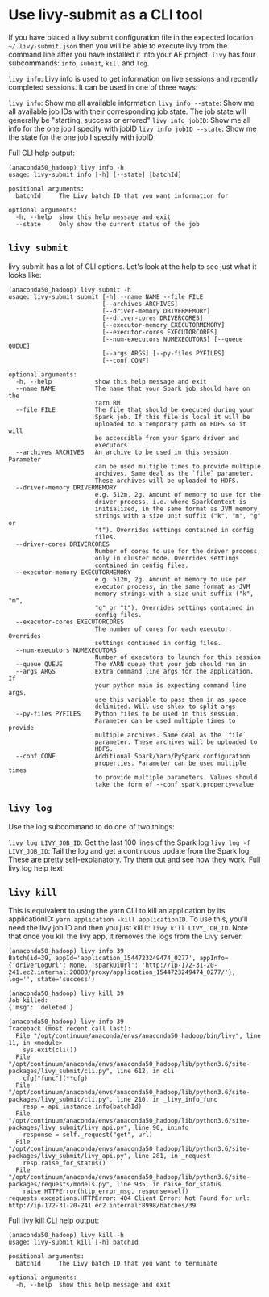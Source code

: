 # Use livy-submit as a CLI tool

If you have placed a livy submit configuration file in the expected location `~/.livy-submit.json` then you will be able to execute livy from the command line after you have installed it into your AE project. 
`livy` has four subcommands: `info`, `submit`, `kill` and `log`.

`livy info`: Livy info is used to get information on live sessions and recently completed sessions. 
It can be used in one of three ways:

`livy info`: Show me all available information
`livy info --state`: Show me all available job IDs with their corresponding job state. The job state will generally be "starting, success or errored"
`livy info jobID`: Show me all info for the one job I specify with jobID
`livy info jobID --state`: Show me the state for the one job I specify with jobID

Full CLI help output:
```
(anaconda50_hadoop) livy info -h
usage: livy-submit info [-h] [--state] [batchId]

positional arguments:
  batchId     The Livy batch ID that you want information for

optional arguments:
  -h, --help  show this help message and exit
  --state     Only show the current status of the job
```

## `livy submit`

livy submit has a lot of CLI options. Let's look at the help to see just what it looks like:
```
(anaconda50_hadoop) livy submit -h
usage: livy-submit submit [-h] --name NAME --file FILE
                          [--archives ARCHIVES]
                          [--driver-memory DRIVERMEMORY]
                          [--driver-cores DRIVERCORES]
                          [--executor-memory EXECUTORMEMORY]
                          [--executor-cores EXECUTORCORES]
                          [--num-executors NUMEXECUTORS] [--queue QUEUE]
                          [--args ARGS] [--py-files PYFILES]
                          [--conf CONF]

optional arguments:
  -h, --help            show this help message and exit
  --name NAME           The name that your Spark job should have on the
                        Yarn RM
  --file FILE           The file that should be executed during your
                        Spark job. If this file is local it will be
                        uploaded to a temporary path on HDFS so it will
                        be accessible from your Spark driver and
                        executors
  --archives ARCHIVES   An archive to be used in this session. Parameter
                        can be used multiple times to provide multiple
                        archives. Same deal as the `file` parameter.
                        These archives will be uploaded to HDFS.
  --driver-memory DRIVERMEMORY
                        e.g. 512m, 2g. Amount of memory to use for the
                        driver process, i.e. where SparkContext is
                        initialized, in the same format as JVM memory
                        strings with a size unit suffix ("k", "m", "g" or
                        "t"). Overrides settings contained in config
                        files.
  --driver-cores DRIVERCORES
                        Number of cores to use for the driver process,
                        only in cluster mode. Overrides settings
                        contained in config files.
  --executor-memory EXECUTORMEMORY
                        e.g. 512m, 2g. Amount of memory to use per
                        executor process, in the same format as JVM
                        memory strings with a size unit suffix ("k", "m",
                        "g" or "t"). Overrides settings contained in
                        config files.
  --executor-cores EXECUTORCORES
                        The number of cores for each executor. Overrides
                        settings contained in config files.
  --num-executors NUMEXECUTORS
                        Number of executors to launch for this session
  --queue QUEUE         The YARN queue that your job should run in
  --args ARGS           Extra command line args for the application. If
                        your python main is expecting command line args,
                        use this variable to pass them in as space
                        delimited. Will use shlex to split args
  --py-files PYFILES    Python files to be used in this session.
                        Parameter can be used multiple times to provide
                        multiple archives. Same deal as the `file`
                        parameter. These archives will be uploaded to
                        HDFS.
  --conf CONF           Additional Spark/Yarn/PySpark configuration
                        properties. Parameter can be used multiple times
                        to provide multiple parameters. Values should
                        take the form of --conf spark.property=value
```

## `livy log`
Use the log subcommand to do one of two things:

`livy log LIVY_JOB_ID`: Get the last 100 lines of the Spark log
`livy log -f LIVY_JOB_ID`: Tail the log and get a continuous update from the Spark log.
These are pretty self-explanatory. Try them out and see how they work. Full livy log help text:

 



## `livy kill`

This is equivalent to using the yarn CLI to kill an application by its applicationID: `yarn application -kill applicationID`. 
To use this, you'll need the livy job ID and then you just kill it: `livy kill LIVY_JOB_ID`. 
Note that once you kill the livy app, it removes the logs from the Livy server.
```
(anaconda50_hadoop) livy info 39
Batch(id=39, appId='application_1544723249474_0277', appInfo={'driverLogUrl': None, 'sparkUiUrl': 'http://ip-172-31-20-241.ec2.internal:20888/proxy/application_1544723249474_0277/'}, log='', state='success')

(anaconda50_hadoop) livy kill 39
Job killed:
{'msg': 'deleted'}

(anaconda50_hadoop) livy info 39
Traceback (most recent call last):
  File "/opt/continuum/anaconda/envs/anaconda50_hadoop/bin/livy", line 11, in <module>
    sys.exit(cli())
  File "/opt/continuum/anaconda/envs/anaconda50_hadoop/lib/python3.6/site-packages/livy_submit/cli.py", line 612, in cli
    cfg["func"](**cfg)
  File "/opt/continuum/anaconda/envs/anaconda50_hadoop/lib/python3.6/site-packages/livy_submit/cli.py", line 210, in _livy_info_func
    resp = api_instance.info(batchId)
  File "/opt/continuum/anaconda/envs/anaconda50_hadoop/lib/python3.6/site-packages/livy_submit/livy_api.py", line 90, ininfo
    response = self._request("get", url)
  File "/opt/continuum/anaconda/envs/anaconda50_hadoop/lib/python3.6/site-packages/livy_submit/livy_api.py", line 281, in _request
    resp.raise_for_status()
  File "/opt/continuum/anaconda/envs/anaconda50_hadoop/lib/python3.6/site-packages/requests/models.py", line 935, in raise_for_status
    raise HTTPError(http_error_msg, response=self)
requests.exceptions.HTTPError: 404 Client Error: Not Found for url: http://ip-172-31-20-241.ec2.internal:8998/batches/39
```


Full livy kill CLI help output:
```
(anaconda50_hadoop) livy kill -h
usage: livy-submit kill [-h] batchId

positional arguments:
  batchId     The Livy batch ID that you want to terminate

optional arguments:
  -h, --help  show this help message and exit
```

